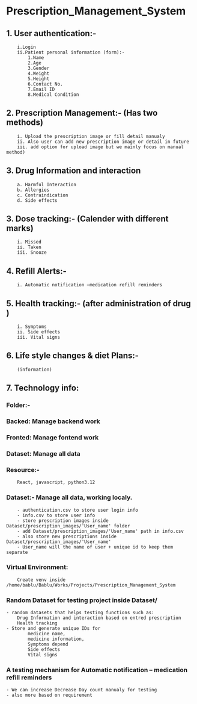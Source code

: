 # Prescription_Management_System

## 1. User authentication:-
```
	i.Login
	ii.Patient personal information (form):-
		1.Name
		2.Age
		3.Gender
		4.Weight
		5.Height
		6.Contact No.
		7.Email ID
		8.Medical Condition
```

## 2. Prescription Management:- (Has two methods)
```
	i. Upload the prescription image or fill detail manualy
	ii. Also user can add new prescription image or detail in future
	iii. add option for upload image but we mainly focus on manual method)
```

## 3. Drug Information and interaction
```
	a. Harmful Interaction 
	b. Allergies 
	c. Contraindication 
	d. Side effects 
```
	
## 3. Dose tracking:- (Calender with different marks) 
```
	i. Missed
	ii. Taken 
	iii. Snooze
```
	
## 4. Refill Alerts:-
```
	i. Automatic notification –medication refill reminders 
```
	
## 5. Health tracking:- (after administration of drug )
```
	i. Symptoms
	ii. Side effects 
	iii. Vital signs 
```
	
## 6. Life style changes & diet Plans:-
```
	(information)
```

## 7. Technology info:
### Folder:-

###     Backed: Manage backend work
###     Fronted: Manage fontend work
###     Dataset: Manage all data

### Resource:-
```
	React, javascript, python3.12
```

### Dataset:- Manage all data, working localy.
```
	- authentication.csv to store user login info
	- info.csv to store user info
	- store prescription images inside Dataset/prescription_images/'User_name' folder
	- add Dataset/prescription_images/'User_name' path in info.csv
	- also store new prescriptions inside Dataset/prescription_images/'User_name'
	- User_name will the name of user + unique id to keep them separate
```

### Virtual Environment: 
```
	Create venv inside /home/bablu/Bablu/Works/Projects/Prescription_Management_System
```


### Random Dataset for testing project inside Dataset/
```
- random datasets that helps testing functions such as:
	Drug Information and interaction based on entred prescription
	Health tracking
- Store and generate unique IDs for
		medicine name, 
		medicine information, 
		Symptoms depend 
		Side effects 
		Vital signs
```

### A testing mechanism for Automatic notification – medication refill reminders 
```
- We can increase Decrease Day count manualy for testing
- also more based on requirement
```